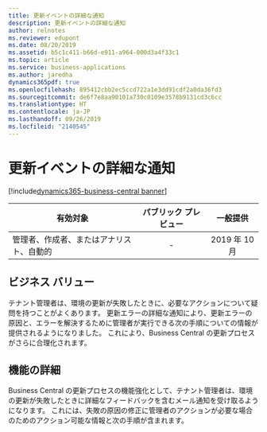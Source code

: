 ```yaml
---
title: 更新イベントの詳細な通知
description: 更新イベントの詳細な通知
author: relnotes
ms.reviewer: edupont
ms.date: 08/20/2019
ms.assetid: b5c1c411-b66d-e911-a964-000d3a4f33c1
ms.topic: article
ms.service: business-applications
ms.author: jaredha
dynamics365pdf: true
ms.openlocfilehash: 895412cbb2ec5ccd722a1e3dd91cdf2a0da36fd3
ms.sourcegitcommit: de6f7e8aa90101a730c0109e3578b9131cd3c6cc
ms.translationtype: HT
ms.contentlocale: ja-JP
ms.lasthandoff: 09/26/2019
ms.locfileid: "2140545"
---
```

# <a name="detailed-notifications-for-update-events"></a>更新イベントの詳細な通知
[!include[dynamics365-business-central banner](../includes/dynamics365-business-central.md)]

| 有効対象    |  パブリック プレビュー | 一般提供 | 
| ---------- | :----------: |:----------: |
|管理者、作成者、またはアナリスト、自動的|-| 2019 年 10 月|


## <a name="business-value"></a>ビジネス バリュー
<!-- bv start -->
テナント管理者は、環境の更新が失敗したときに、必要なアクションについて疑問を持つことがよくあります。 更新エラーの詳細な通知により、更新エラーの原因と、エラーを解決するために管理者が実行できる次の手順についての情報が提供されるようになりました。 これにより、Business Central の更新プロセスがさらに合理化されます。
<!-- bv end -->



## <a name="feature-details"></a>機能の詳細
<!--feature detail start -->
Business Central の更新プロセスの機能強化として、テナント管理者は、環境の更新が失敗したときに詳細なフィードバックを含むメール通知を受け取るようになります。 これには、失敗の原因の修正に管理者のアクションが必要な場合のためのアクション可能な情報と次の手順が含まれます。
<!--feature detail end -->











